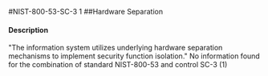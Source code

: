 #NIST-800-53-SC-3 1
##Hardware Separation
#### Description
"The information system utilizes underlying hardware separation mechanisms to implement security function isolation."
No information found for the combination of standard NIST-800-53 and control SC-3 (1)
